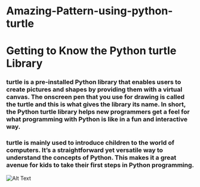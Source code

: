 # Amazing-Pattern-using-python-turtle

# Getting to Know the Python turtle Library
### turtle is a pre-installed Python library that enables users to create pictures and shapes by providing them with a virtual canvas. The onscreen pen that you use for drawing is called the turtle and this is what gives the library its name. In short, the Python turtle library helps new programmers get a feel for what programming with Python is like in a fun and interactive way.

### turtle is mainly used to introduce children to the world of computers. It’s a straightforward yet versatile way to understand the concepts of Python. This makes it a great avenue for kids to take their first steps in Python programming. 


![Alt Text]("https://github.com/Sonali-Learntoshine/Amazing-Pattern-using-python-turtle/blob/master/Turtle_pattern_Outpt.png")
